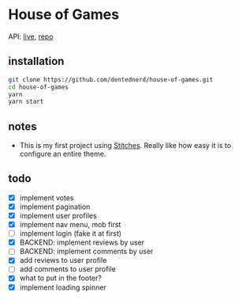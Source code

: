 # House of Games

API: [live](https://nc-games-sql-dentednerd.herokuapp.com/api), [repo](https://github.com/dentednerd/be-nc-games)

## installation

```sh
git clone https://github.com/dentednerd/house-of-games.git
cd house-of-games
yarn
yarn start
```

## notes

- This is my first project using [Stitches](https://stitches.dev/). Really like how easy it is to configure an entire theme.

## todo

- [x] implement votes
- [x] implement pagination
- [x] implement user profiles
- [x] implement nav menu, mob first
- [ ] implement login (fake it at first)
- [x] BACKEND: implement reviews by user
- [ ] BACKEND: implement comments by user
- [x] add reviews to user profile
- [ ] add comments to user profile
- [x] what to put in the footer?
- [x] implement loading spinner
